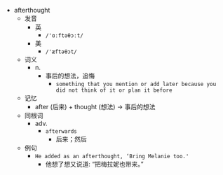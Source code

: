 - afterthought
  - 发音
    - 英
      - `/'ɑːftəθɔːt/`
    - 美
      - `/'æftəθɔt/`
  - 词义
    - n.
      - 事后的想法，追悔
        - `something that you mention or add later because you did not think of it or plan it before`
  - 记忆
    - after (后来) + thought (想法) → 事后的想法
  - 同根词
    - adv.
      - `afterwards`
        - 后来；然后
  - 例句
    - `He added as an afterthought, ‘Bring Melanie too.'`
      - 他想了想又说道: “把梅拉妮也带来。”


